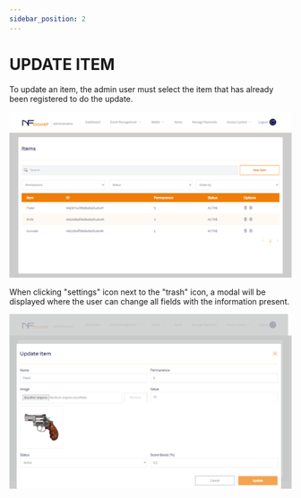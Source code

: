 ```yaml
---
sidebar_position: 2
---
```


# UPDATE ITEM

To update an item, the admin user must select the item that has already been registered to do the update.

![1](/img/criaritem.png)

When clicking "settings" icon next to the "trash" icon, a modal will be displayed where the user can change all fields with the information present.

![1](/img/atualizaritem.png)
